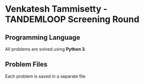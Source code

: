 # Venkatesh Tammisetty - TANDEMLOOP Screening Round

## Programming Language
All problems are solved using **Python 3**.

## Problem Files
Each problem is saved in a separate file
